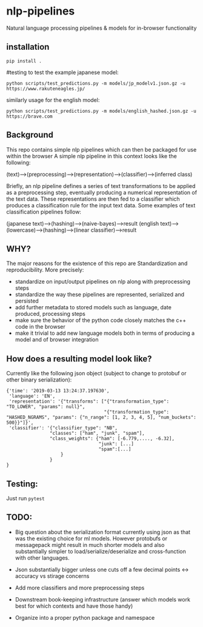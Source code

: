 # nlp-pipelines

Natural language processing pipelines & models for in-browser functionality

## installation 

```
pip install .
```

#testing 
to test the example japanese model: 
```
python scripts/test_predictions.py -m models/jp_modelv1.json.gz -u https://www.rakuteneagles.jp/
```
similarly usage for the english model: 

```
python scripts/test_predictions.py -m models/english_hashed.json.gz -u https://brave.com
```

## Background 

This repo contains simple nlp pipelines which can then be packaged for use within the browser
A simple nlp pipeline in this context looks like the following: 

(text)-->(preprocessing)-->(representation)-->(classifier)-->(inferred class)

Briefly, an nlp pipeline defines a series of text transformations to be applied as a preprocessing 
step, eventually producing a numerical representation of the text data. These representations are 
then fed to a classifier which produces a classification rule for the input text data. Some examples 
of text classification pipelines follow:

(japanese text)-->(hashing)-->(naive-bayes)-->result
(english text)-->(lowercase)-->(hashing)-->(linear classifier)-->result

## WHY? 

The major reasons for the existence of this repo are Standardization and reproducibility. 
More precisely:
- standardize on input/output pipelines on nlp along with preprocessing steps
- standardize the way these pipelines are represented, serialized and persisted
- add further metadata to stored models such as language, date produced, processing steps
- make sure the behavior of the python code closely matches the c++ code in the browser
- make it trivial to add new language models both in terms of producing a model and of browser integration

## How does a resulting model look like? 
Currently like the following json object (subject to change to protobuf or other binary serialization):
```
{'time': '2019-03-13 13:24:37.197630',
 'language': 'EN',
 'representation': '{"transforms": ["{"transformation_type": "TO_LOWER", "params": null}", 
                                    "{"transformation_type": "HASHED_NGRAMS", "params": {"n_range": [1, 2, 3, 4, 5], "num_buckets": 500}}"]}',
 'classifier': '{"classifier_type": "NB", 
                "classes": ["ham", "junk", "spam"], 
                "class_weights": {"ham": [-6.779,...., -6.32],
                                  "junk": [...]
                                  "spam":[...]
                    }
                }
}
```

## Testing: 
Just run `pytest`

## TODO:

- Big question about the serialization format currently using json as that was the existing choice for ml models.
  However protobufs or messagepack might result in much shorter models and also substantially simpler to load/serialize/deserialize 
  and cross-function with other languages. 
- Json substantially bigger unless one cuts off a few decimal points <-> accuracy vs stirage concerns
- Add more classifiers and more preprocessing steps

- Downstream book-keeping infrastructure (answer which models work best for which contexts and have those handy)

- Organize into a proper python package and namespace

